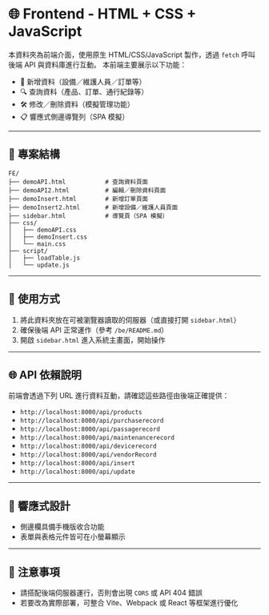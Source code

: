 # 🌐 Frontend - HTML + CSS + JavaScript

本資料夾為前端介面，使用原生 HTML/CSS/JavaScript 製作，透過 `fetch` 呼叫後端 API 與資料庫進行互動。
本前端主要展示以下功能：

- 📝 新增資料（設備／維護人員／訂單等）
- 🔍 查詢資料（產品、訂單、通行紀錄等）
- 🛠 修改／刪除資料（模擬管理功能）
- 📋 響應式側邊導覽列（SPA 模擬）

---

## 📁 專案結構

```
FE/
├── demoAPI.html           # 查詢資料頁面
├── demoAPI2.html          # 編輯／刪除資料頁面
├── demoInsert.html        # 新增訂單頁面
├── demoInsert2.html       # 新增設備／維護人員頁面
├── sidebar.html           # 導覽頁（SPA 模擬）
├── css/
│   ├── demoAPI.css
│   ├── demoInsert.css
│   └── main.css
├── script/
│   ├── loadTable.js
│   └── update.js
```

---

## 🔧 使用方式

1. 將此資料夾放在可被瀏覽器讀取的伺服器（或直接打開 `sidebar.html`）
2. 確保後端 API 正常運作（參考 `/be/README.md`）
3. 開啟 `sidebar.html` 進入系統主畫面，開始操作

---

## 🌐 API 依賴說明

前端會透過下列 URL 進行資料互動，請確認這些路徑由後端正確提供：

- `http://localhost:8000/api/products`
- `http://localhost:8000/api/purchaserecord`
- `http://localhost:8000/api/passagerecord`
- `http://localhost:8000/api/maintenancerecord`
- `http://localhost:8000/api/devicerecord`
- `http://localhost:8000/api/vendorRecord`
- `http://localhost:8000/api/insert`
- `http://localhost:8000/api/update`

---

## 📱 響應式設計

- 側邊欄具備手機版收合功能
- 表單與表格元件皆可在小螢幕顯示

---

## 📝 注意事項

- 請搭配後端伺服器運行，否則會出現 `CORS` 或 API 404 錯誤
- 若要改為實際部署，可整合 Vite、Webpack 或 React 等框架進行優化